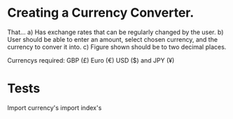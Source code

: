 Creating a Currency Converter.
====

That...
a) Has exchange rates that can be regularly changed by the user.
b) User should be able to enter an amount, select chosen currency, and the currency to conver it into.
c) Figure shown should be to two decimal places.

Currencys required: GBP (£) Euro (€) USD ($) and JPY (¥)

Tests
====

Import currency's
import index's 
